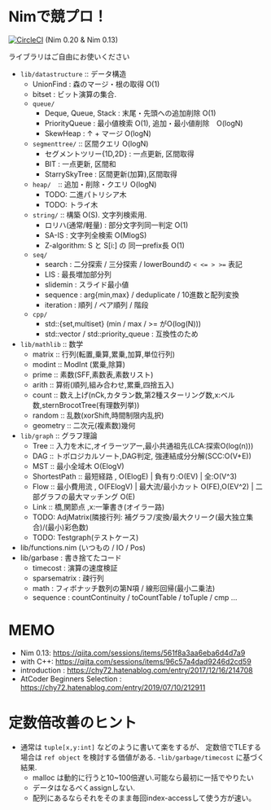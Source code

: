 
# Nimで競プロ！

[![CircleCI](https://circleci.com/gh/Muratam/yukicoder-nim/tree/master.svg?style=svg)](https://circleci.com/gh/Muratam/yukicoder-nim/tree/master) (Nim 0.20 & Nim 0.13)

ライブラリはご自由にお使いください
- `lib/datastructure` :: データ構造
  - UnionFind : 森のマージ・根の取得 O(1)
  - bitset : ビット演算の集合.
  - `queue/`
    - Deque, Queue, Stack : 末尾・先頭への追加削除 O(1)
    - PriorityQueue : 最小値検索 O(1), 追加・最小値削除　O(logN)
    - SkewHeap : ↑ + マージ O(logN)
  - `segmenttree/` :: 区間クエリ O(logN)
    - セグメントツリー{1D,2D} : 一点更新, 区間取得
    - BIT : 一点更新, 区間和
    - StarrySkyTree : 区間更新(加算),区間取得
  - `heap/`　:: 追加・削除・クエリ O(logN)
    - TODO: 二進パトリシア木
    - TODO: トライ木
  - `string/` :: 構築 O(S). 文字列検索用.
    - ロリハ(通常/軽量) : 部分文字列同一判定 O(1)
    - SA-IS : 文字列全検索 O(MlogS)
    - Z-algorithm: S と S[i:] の 同一prefix長 O(1)
  - `seq/`
    - search : 二分探索 / 三分探索 / lowerBoundの `< <= > >=` 表記
    - LIS : 最長増加部分列
    - slidemin : スライド最小値
    - sequence : arg{min,max} / deduplicate / 10進数と配列変換
    - iteration : 順列 / ペア順列 / 階段
  - `cpp/`
    - std::{set,multiset} (min / max / >= がO(log(N)))
    - std::vector / std::priority_queue : 互換性のため
- `lib/mathlib` :: 数学
  - matrix :: 行列(転置,乗算,累乗,加算,単位行列)
  - modint :: ModInt (累乗,除算)
  - prime :: 素数(SFF,素数表,素数リスト)
  - arith :: 算術(順列,組み合わせ,累乗,四捨五入)
  - count :: 数え上げ(nCk,カタラン数,第2種スターリング数,x:ベル数,sternBrocotTree(有理数列挙))
  - random :: 乱数(xorShift,時間制限内乱択)
  - geometry :: 二次元(複素数)幾何
- `lib/graph` :: グラフ理論
  - Tree :: 入力を木に,オイラーツアー,最小共通祖先(LCA:探索O(log(n)))
  - DAG :: トポロジカルソート,DAG判定, 強連結成分分解(SCC:O(V+E))
  - MST :: 最小全域木 O(ElogV)
  - ShortestPath :: 最短経路 , O(ElogE) | 負有り:O(EV) | 全:O(V^3)
  - Flow :: 最小費用流 , O(FElogV) | 最大流/最小カット O(FE),O(EV^2) | 二部グラフの最大マッチング O(E)
  - Link :: 橋,関節点 ,x:一筆書き(オイラー路)
  - TODO: AdjMatrix(隣接行列: 補グラフ/変換/最大クリーク(最大独立集合)/(最小)彩色数)
  - TODO: Testgraph(テストケース)
- lib/functions.nim (いつもの / IO / Pos)
- lib/garbase : 書き捨てたコード
  - timecost : 演算の速度検証
  - sparsematrix : 疎行列
  - math : フィボナッチ数列の第N項 / 線形回帰(最小二乗法)
  - sequence : countContinuity / toCountTable / toTuple / cmp ...

# MEMO
- Nim 0.13: https://qiita.com/sessions/items/561f8a3aa6eba6d4d7a9
- with C++: https://qiita.com/sessions/items/96c57a4dad9246d2cd59
- introduction : https://chy72.hatenablog.com/entry/2017/12/16/214708
- AtCoder Beginners Selection : https://chy72.hatenablog.com/entry/2019/07/10/212911

# 定数倍改善のヒント
- 通常は `tuple[x,y:int]` などのように書いて楽をするが、 定数倍でTLEする場合は `ref object` を検討する価値がある.
-`lib/garbage/timecost` に基づく結果.
  - malloc は動的に行うと10~100倍遅い.可能なら最初に一括でやりたい
  - データはなるべくassignしない.
  - 配列にあるならそれをそのまま毎回index-accessして使う方が速い。
